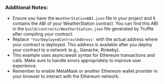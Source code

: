 ### Additional Notes:
- Ensure you have the `WeatherStationABI.json` file in your project and it contains the ABI of your WeatherStation contract. You can find this ABI in the `build/contracts/WeatherStation.json` file generated by Truffle after compiling your contract.
- Replace `'YourDeployedContractAddress'` with the actual address where your contract is deployed. This address is available after you deploy your contract to a network (e.g., Ganache, Rinkeby).
- This example uses async/await syntax for Ethereum transactions and calls. Make sure to handle errors appropriately to improve user experience.
- Remember to enable MetaMask or another Ethereum wallet provider in your browser to interact with the Ethereum network.
